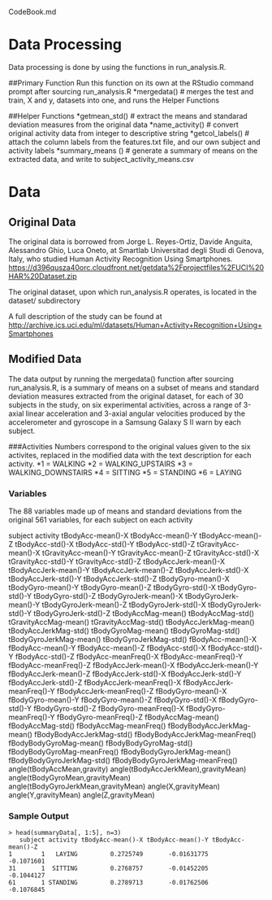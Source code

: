 CodeBook.md

# Data Processing
Data processing is done by using the functions in run_analysis.R. 

##Primary Function
Run this function on its own at the RStudio command prompt after sourcing run_analysis.R
*mergedata() # merges the test and train, X and y, datasets into one, and runs the Helper Functions

##Helper Functions
*getmean_std() # extract the means and standarad deviation measures from the original data
*name_activity() # convert original activity data from integer to descriptive string
*getcol_labels() # attach the column labels from the features.txt file, and our own subject and activity labels 
*summary_means ()  # generate a summary of means on the extracted data, and write to subject_activity_means.csv

# Data
## Original Data
The original data is borrowed from Jorge L. Reyes-Ortiz, Davide Anguita, Alessandro Ghio, Luca Oneto, at Smartlab Universitad degli Studi di Genova, Italy, who studied Human Activity Recognition Using Smartphones.
https://d396qusza40orc.cloudfront.net/getdata%2Fprojectfiles%2FUCI%20HAR%20Dataset.zip

The original dataset, upon which run_analysis.R operates, is located in the dataset/ subdirectory

A full description of the study can be found at
http://archive.ics.uci.edu/ml/datasets/Human+Activity+Recognition+Using+Smartphones 

## Modified Data
The data output by running the mergedata() function after sourcing run_analysis.R, is a summary of means on a subset of means and standard deviation measures extracted from the original dataset, for each of 30 subjects in the study, on six experimental activities, across a range of 3-axial linear acceleration and 3-axial angular velocities produced by the accelerometer and gyroscope in a Samsung Galaxy S II warn by each subject.

###Activities
Numbers correspond to the original values given to the six activites, replaced in the modified data with the text description for each activity.
*1 = WALKING 
*2 = WALKING_UPSTAIRS 
*3 = WALKING_DOWNSTAIRS 
*4 = SITTING 
*5 = STANDING 
*6 = LAYING

### Variables
The 88 variables made up of means and standard deviations from the original 561 variables, for each subject on each activity

subject
activity
tBodyAcc-mean()-X
tBodyAcc-mean()-Y
tBodyAcc-mean()-Z
tBodyAcc-std()-X
tBodyAcc-std()-Y
tBodyAcc-std()-Z
tGravityAcc-mean()-X
tGravityAcc-mean()-Y
tGravityAcc-mean()-Z
tGravityAcc-std()-X
tGravityAcc-std()-Y
tGravityAcc-std()-Z
tBodyAccJerk-mean()-X
tBodyAccJerk-mean()-Y
tBodyAccJerk-mean()-Z
tBodyAccJerk-std()-X
tBodyAccJerk-std()-Y
tBodyAccJerk-std()-Z
tBodyGyro-mean()-X
tBodyGyro-mean()-Y
tBodyGyro-mean()-Z
tBodyGyro-std()-X
tBodyGyro-std()-Y
tBodyGyro-std()-Z
tBodyGyroJerk-mean()-X
tBodyGyroJerk-mean()-Y
tBodyGyroJerk-mean()-Z
tBodyGyroJerk-std()-X
tBodyGyroJerk-std()-Y
tBodyGyroJerk-std()-Z
tBodyAccMag-mean()
tBodyAccMag-std()
tGravityAccMag-mean()
tGravityAccMag-std()
tBodyAccJerkMag-mean()
tBodyAccJerkMag-std()
tBodyGyroMag-mean()
tBodyGyroMag-std()
tBodyGyroJerkMag-mean()
tBodyGyroJerkMag-std()
fBodyAcc-mean()-X
fBodyAcc-mean()-Y
fBodyAcc-mean()-Z
fBodyAcc-std()-X
fBodyAcc-std()-Y
fBodyAcc-std()-Z
fBodyAcc-meanFreq()-X
fBodyAcc-meanFreq()-Y
fBodyAcc-meanFreq()-Z
fBodyAccJerk-mean()-X
fBodyAccJerk-mean()-Y
fBodyAccJerk-mean()-Z
fBodyAccJerk-std()-X
fBodyAccJerk-std()-Y
fBodyAccJerk-std()-Z
fBodyAccJerk-meanFreq()-X
fBodyAccJerk-meanFreq()-Y
fBodyAccJerk-meanFreq()-Z
fBodyGyro-mean()-X
fBodyGyro-mean()-Y
fBodyGyro-mean()-Z
fBodyGyro-std()-X
fBodyGyro-std()-Y
fBodyGyro-std()-Z
fBodyGyro-meanFreq()-X
fBodyGyro-meanFreq()-Y
fBodyGyro-meanFreq()-Z
fBodyAccMag-mean()
fBodyAccMag-std()
fBodyAccMag-meanFreq()
fBodyBodyAccJerkMag-mean()
fBodyBodyAccJerkMag-std()
fBodyBodyAccJerkMag-meanFreq()
fBodyBodyGyroMag-mean()
fBodyBodyGyroMag-std()
fBodyBodyGyroMag-meanFreq()
fBodyBodyGyroJerkMag-mean()
fBodyBodyGyroJerkMag-std()
fBodyBodyGyroJerkMag-meanFreq()
angle(tBodyAccMean,gravity)
angle(tBodyAccJerkMean),gravityMean)
angle(tBodyGyroMean,gravityMean)
angle(tBodyGyroJerkMean,gravityMean)
angle(X,gravityMean)
angle(Y,gravityMean)
angle(Z,gravityMean)


### Sample Output
    > head(summaryData[, 1:5], n=3)
       subject activity tBodyAcc-mean()-X tBodyAcc-mean()-Y tBodyAcc-mean()-Z
    1        1   LAYING         0.2725749       -0.01631775        -0.1071601
    31       1  SITTING         0.2768757       -0.01452205        -0.1044127
    61       1 STANDING         0.2789713       -0.01762506        -0.1076845


